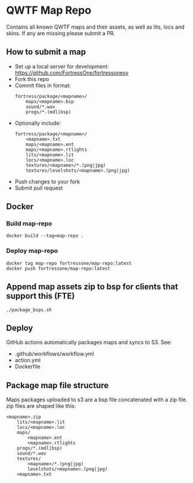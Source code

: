 # QWTF Map Repo

Contains all known QWTF maps and their assets, as well as lits, locs and skins. If any are missing please submit a PR.


## How to submit a map

- Set up a local server for development: https://github.com/FortressOne/fortressonesv
- Fork this repo
- Commit files in format:
    ```
	fortress/package/<mapname>/
		maps/<mapname>.bsp
		sound/*.wav
		progs/*.(mdl|bsp)
	```
- Optionally include:
	```
	fortress/package/<mapname>/
		<mapname>.txt
		maps/<mapname>.ent
		maps/<mapname>.rtlights
		lits/<mapname>.lit
		locs/<mapname>.loc
		textures/<mapname>/*.(png|jpg)
		textures/levelshots/<mapname>.(png|jpg)
	```
- Push changes to your fork
- Submit pull request


## Docker

### Build map-repo

```
docker build --tag=map-repo .
```


### Deploy map-repo

```
docker tag map-repo fortressone/map-repo:latest
docker push fortressone/map-repo:latest
```


## Append map assets zip to bsp for clients that support this (FTE)

```
./package_bsps.sh
```


## Deploy

GitHub actions automatically packages maps and syncs to S3. See:

- .github/workflows/workflow.yml
- action.yml
- Dockerfile


## Package map file structure

Maps packages uploaded to s3 are a bsp file concatenated with a zip file. zip files are shaped like this:

```
<mapname>.zip
	lits/<mapname>.lit
	locs/<mapname>.loc
	maps/
		<mapname>.ent
		<mapname>.rtlights
	progs/*.(mdl|bsp)
	sound/*.wav
	textures/
		<mapname>/*.(png|jpg)
		levelshots/<mapname>.(png|jpg)
    <mapname>.txt
```
